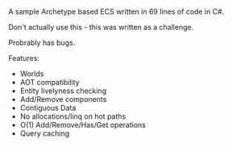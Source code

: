 A sample Archetype based ECS written in 69 lines of code in C#.

Don't actually use this - this was written as a challenge.

Probrably has bugs.

Features:
- Worlds
- AOT compatibility
- Entity livelyness checking
- Add/Remove components
- Contiguous Data
- No allocations/linq on hot paths
- O(1) Add/Remove/Has/Get operations
- Query caching
